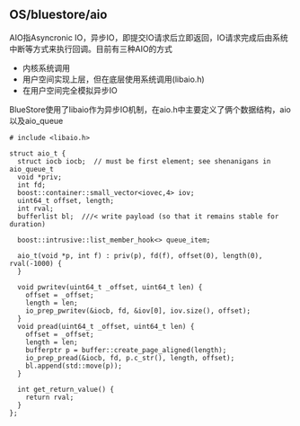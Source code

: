 ## OS/bluestore/aio

AIO指Asyncronic IO，异步IO，即提交IO请求后立即返回，IO请求完成后由系统中断等方式来执行回调。目前有三种AIO的方式

* 内核系统调用
* 用户空间实现上层，但在底层使用系统调用\(libaio.h\)
* 在用户空间完全模拟异步IO

BlueStore使用了libaio作为异步IO机制，在aio.h中主要定义了俩个数据结构，aio以及aio\_queue



```
# include <libaio.h>

struct aio_t {
  struct iocb iocb;  // must be first element; see shenanigans in aio_queue_t
  void *priv;
  int fd;
  boost::container::small_vector<iovec,4> iov;
  uint64_t offset, length;
  int rval;
  bufferlist bl;  ///< write payload (so that it remains stable for duration)

  boost::intrusive::list_member_hook<> queue_item;

  aio_t(void *p, int f) : priv(p), fd(f), offset(0), length(0), rval(-1000) {
  }

  void pwritev(uint64_t _offset, uint64_t len) {
    offset = _offset;
    length = len;
    io_prep_pwritev(&iocb, fd, &iov[0], iov.size(), offset);
  }
  void pread(uint64_t _offset, uint64_t len) {
    offset = _offset;
    length = len;
    bufferptr p = buffer::create_page_aligned(length);
    io_prep_pread(&iocb, fd, p.c_str(), length, offset);
    bl.append(std::move(p));
  }

  int get_return_value() {
    return rval;
  }
};
```



